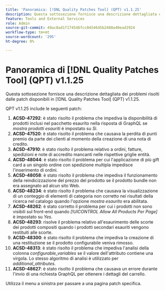 ```yaml
---
title: 'Panoramica: [!DNL Quality Patches Tool] (QPT) v1.1.25'
description: Questa sottosezione fornisce una descrizione dettagliata dei problemi risolti dalle patch disponibili in  [!DNL Quality Patches Tool] (QPT) v1.1.25.
feature: Tools and External Services
role: Admin
source-git-commit: 49ac8ad1f174546fcc0454645b2480a40ead2924
workflow-type: tm+mt
source-wordcount: '295'
ht-degree: 0%

---
```


# Panoramica di [!DNL Quality Patches Tool] (QPT) v1.1.25

Questa sottosezione fornisce una descrizione dettagliata dei problemi risolti dalle patch disponibili in [!DNL Quality Patches Tool] (QPT) v1.1.25.

QPT v1.1.25 include le seguenti patch:

1. **ACSD-47292**: è stato risolto il problema che impediva la disponibilità di prodotti inclusi nel pacchetto esaurito nella risposta di GraphQL se *mostra prodotti esauriti* è impostato su *Sì*.
1. **ACSD-47520**: è stato risolto il problema che causava la perdita di punti premio da parte dei clienti al momento della creazione di una nota di credito.
1. **ACSD-47910**: è stato risolto il problema relativo a ordini, fatture, spedizioni e note di accredito mancanti nelle rispettive griglie entità.
1. **ACSD-48044**: è stato risolto il problema per cui l&#39;applicazione di più gift card a un singolo ordine con spedizione multipla impedisce l&#39;inserimento di ordini.
1. **ACSD-48058**: è stato risolto il problema che impediva il funzionamento della reindicizzazione del prezzo del prodotto se il prodotto bundle non era assegnato ad alcun sito Web.
1. **ACSD-48234**: è stato risolto il problema che causava la visualizzazione di un conteggio di elementi di categoria non corretto nei risultati della ricerca nel catalogo quando l&#39;opzione *mostra esaurito* era abilitata.
1. **ACSD-48262**: è stato corretto il problema per cui i prodotti non sono visibili sul front-end quando *[!UICONTROL Allow All Products Per Page]* è impostato su *Yes*.
1. **ACSD-48293**: risolve il problema relativo all&#39;esaurimento delle scorte dei prodotti compositi quando i prodotti secondari esauriti vengono restituiti alle scorte.
1. **ACSD-48300**: è stato risolto il problema che impediva la creazione di una restituzione se il prodotto configurabile veniva rimosso.
1. **ACSD-48313**: è stato risolto il problema che impediva l&#39;analisi della colonna *configurable_variables* se il valore dell&#39;attributo contiene una virgola. Lo stesso algoritmo di analisi è utilizzato per *additional_attributes*.
1. **ACSD-48627**: è stato risolto il problema che causava un errore durante l&#39;invio di una richiesta GraphQL per ottenere i dettagli del carrello.

Utilizza il menu a sinistra per passare a una pagina patch specifica.
